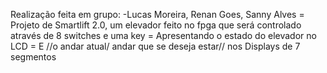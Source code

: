 
Realização feita em grupo: -Lucas Moreira, Renan Goes, Sanny Alves
= Projeto de Smartlift 2.0, um elevador feito no fpga que será controlado através de 8 switches e uma key
= Apresentando o estado do elevador no LCD
= E //o andar atual/ andar que se deseja estar// nos Displays de 7 segmentos
